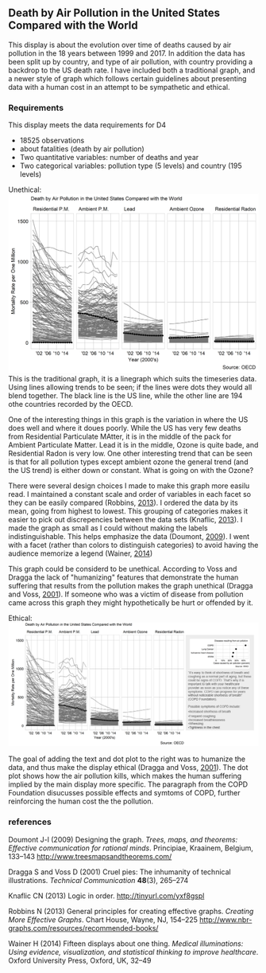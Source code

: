 
Death by Air Pollution in the United States Compared with the World
-------------------------------------------------------------------

This display is about the evolution over time of deaths caused by air pollution in the 18 years between 1999 and 2017. In addition the data has been split up by country, and type of air pollution, with country providing a backdrop to the US death rate. I have included both a traditional graph, and a newer style of graph which follows certain guidelines about presenting data with a human cost in an attempt to be sympathetic and ethical.

### Requirements

This display meets the data requirements for D4

-   18525 observations
-   about fatalities (death by air pollution)
-   Two quantitative variables: number of deaths and year
-   Two categorical variables: pollution type (5 levels) and country (195 levels)

Unethical: ![](../figures/d4-pollutionMortality-1.png) This is the traditional graph, it is a linegraph which suits the timeseries data. Using lines allowing trends to be seen; if the lines were dots they would all blend together. The black line is the US line, while the other line are 194 othe countries recorded by the OECD.

One of the interesting things in this graph is the variation in where the US does well and where it doues poorly. While the US has very few deaths from Residential Particulate MAtter, it is in the middle of the pack for Ambient Particulate Matter. Lead it is in the middle, Ozone is quite bade, and Residential Radon is very low. One other interesting trend that can be seen is that for all pollution types except ambient ozone the general trend (and the US trend) is either down or constant. What is going on with the Ozone?

There were several design choices I made to make this graph more easilu read. I maintained a constant scale and order of variables in each facet so they can be easily compared (Robbins, [2013](#ref-Robbins:2013a)). I ordered the data by its mean, going from highest to lowest. This grouping of categories makes it easier to pick out discrepencies between the data sets (Knaflic, [2013](#ref-Knaflic:2013-09)). I made the graph as small as I could without making the labels indistinguishable. This helps emphasize the data (Doumont, [2009](#ref-Doumont:2009)). I went with a facet (rather than colors to distinguish categories) to avoid having the audience memorize a legend (Wainer, [2014](#ref-Wainer:2014))

This graph could be considerd to be unethical. According to Voss and Dragga the lack of "humanizing" features that demonstrate the human suffering that results from the pollution makes the graph unethical (Dragga and Voss, [2001](#ref-Dragga+Voss:2001)). If someone who was a victim of disease from pollution came across this graph they might hypothetically be hurt or offended by it.

Ethical: ![](../figures/d4-pollutionMortality-2.png)

The goal of adding the text and dot plot to the right was to humanize the data, and thus make the display ethical (Dragga and Voss, [2001](#ref-Dragga+Voss:2001)). The dot plot shows how the air pollution kills, which makes the human suffering implied by the main display more specific. The paragraph from the COPD Foundation disucusses possible effects and symtoms of COPD, further reinforcing the human cost the the pollution.

### references

Doumont J-l (2009) Designing the graph. *Trees, maps, and theorems: Effective communication for rational minds*. Principiae, Kraainem, Belgium, 133–143 <http://www.treesmapsandtheorems.com/>

Dragga S and Voss D (2001) Cruel pies: The inhumanity of technical illustrations. *Technical Communication* **48**(3), 265–274

Knaflic CN (2013) Logic in order. <http://tinyurl.com/yxf8gspl>

Robbins N (2013) General principles for creating effective graphs. *Creating More Effective Graphs*. Chart House, Wayne, NJ, 154–225 <http://www.nbr-graphs.com/resources/recommended-books/>

Wainer H (2014) Fifteen displays about one thing. *Medical illuminations: Using evidence, visualization, and statistical thinking to improve healthcare*. Oxford University Press, Oxford, UK, 32–49
